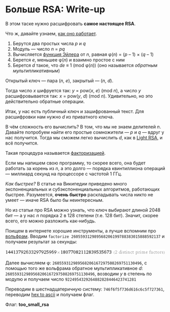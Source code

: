 # Больше RSA: Write-up

В этом таске нужно расшифровать **самое настоящее RSA**.

Что ж, давайте узнаем, [как оно работает](https://ru.wikipedia.org/wiki/RSA#%D0%90%D0%BB%D0%B3%D0%BE%D1%80%D0%B8%D1%82%D0%BC_%D1%81%D0%BE%D0%B7%D0%B4%D0%B0%D0%BD%D0%B8%D1%8F_%D0%BE%D1%82%D0%BA%D1%80%D1%8B%D1%82%D0%BE%D0%B3%D0%BE_%D0%B8_%D1%81%D0%B5%D0%BA%D1%80%D0%B5%D1%82%D0%BD%D0%BE%D0%B3%D0%BE_%D0%BA%D0%BB%D1%8E%D1%87%D0%B5%D0%B9).

1. Берутся два простых числа *p* и *q*
2. Модуль — число *n* = *pq*
3. Вычисляется [функция Эйлера](https://ru.wikipedia.org/wiki/%D0%A4%D1%83%D0%BD%D0%BA%D1%86%D0%B8%D1%8F_%D0%AD%D0%B9%D0%BB%D0%B5%D1%80%D0%B0) от *n*, равная φ(*n*) = (*p* – 1) × (*q* – 1)
4. Берется *e*, меньшее φ(*n*) и взаимно простое с ним
5. Берется *d* такое, что *de* ≡ 1 (mod φ(*n*)) (оно называется *обратным мультипликативным*)

Открытый ключ — пара (*n*, *e*), закрытый — (*n*, *d*).

Тогда число *x* шифруется так: *y* = pow(*x*, *e*) (mod *n*), а число *y* расшифровывается так: *x* = pow(*y*, *d*) (mod *n*). Удивительно, но это действительно обратные операции.

Итак, у нас есть публичный ключ и зашифрованный текст. Для расшифровки нам нужно *d* из приватного ключа.

В чём сложность его вычислить? В том, что мы не знаем делителей *n*. Давайте попробуем найти его простые сомножители — *p* и *q* — вдруг у нас получится. Тогда мы сможем легко вычислить *d*, как в [Light RSA](../lightrsa/), и всё получится.

Такая процедура называется [факторизацией](https://ru.wikipedia.org/wiki/%D0%A4%D0%B0%D0%BA%D1%82%D0%BE%D1%80%D0%B8%D0%B7%D0%B0%D1%86%D0%B8%D1%8F_%D1%86%D0%B5%D0%BB%D1%8B%D1%85_%D1%87%D0%B8%D1%81%D0%B5%D0%BB).

Если мы напишем свою программу, то скорее всего, она будет работать за корень из *n*, а это долго — порядка квинтиллиона операций — миллиард секунд на процессоре с частотой 1 ГГц.

*Как быстрее?* В статье на Википедии приведено много экспоненциальных и субэкспоненциальных алгоритмов, работающих быстрее. Разумеется, **очень быстро** раскладывать числа никто не умеет — иначе RSA было бы неинтересным.

Но из статьи про RSA можно узнать, что ключ выбирают длиной 2048 бит — а у нас *n* порядка 2 в 128 степени (т.е. 128 бит). Значит, скорее всего, его можно разложить как-нибудь.

Поищем в интернете хорошие инструменты, а лучше вспомним про [вольфрам](http://wolframalpha.com/). Вводим `factorize 260559312989568206199788383015888592137` и получаем результат за секунды:

![Делители](images/divisors.gif)

Далее вычисляем φ: `260559312989568206167297508269751130496`, с помощью того же вольфрама обратное мультипликативное *d*: `260559312989568206167297508269751130496`, возводим *y* в степень по модулю и получаем число `9224954329264882828446423741281`

Переводим в шестнадцатеричную систему: `746f6f5f736d616c6c5f727361`, переводим [hex to ascii](https://www.asciitohex.com/) и получаем флаг.

Флаг: **too_small_rsa**

